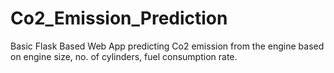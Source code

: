 # Co2_Emission_Prediction
Basic Flask Based Web App predicting Co2 emission from the engine based on engine size, no. of cylinders, fuel consumption rate.
